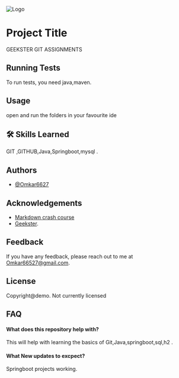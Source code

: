 
![Logo](https://i.vimeocdn.com/portrait/45437250_640x640?subrect=19%2C19%2C490%2C490&r=cover)


# Project Title

GEEKSTER GIT ASSIGNMENTS

## Running Tests

To run tests, you need java,maven.

## Usage
open and run the folders in your favourite ide




## 🛠 Skills Learned
GIT ,GITHUB,Java,Springboot,mysql .


## Authors

- [@Omkar6627](https://github.com/Omkar6627)


## Acknowledgements

- [Markdown crash course](https://youtu.be/HUBNt18RFbo)
- [Geekster](https://www.geekster.in/).

## Feedback

If you have any feedback, please reach out to me at Omkar66527@gmail.com.


## License

Copyright@demo.
Not currently licensed


## FAQ

#### What does this repository help with?

This will help with learning the basics of Git,Java,springboot,sql,h2 .

#### What New updates to excpect?
Springboot projects working.

